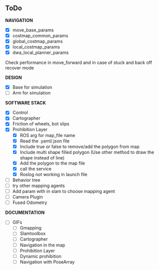 ## ToDo

**NAVIGATION**

- [x] move_base_params
- [x] costmap_common_params
- [x] global_costmap_params
- [x] local_costmap_params
- [x] dwa_local_planner_params

Check performance in move_forward and in case of stuck and back off recover mode

**DESIGN**
- [x] Base for simulation
- [ ] Arm for simulation

**SOFTWARE STACK**

- [x] Control
- [x] Cartographer
- [x] Friction of wheels, bot slips
- [x] Prohibition Layer
  - [x] ROS arg for map_file name
  - [x] Read the .yaml/.json file
  - [x] Include true or false to remove/add the polygon from map
  - [x] Include multi shape filled polygon  (Use other method to draw the shape instead of line)
  - [x] Add the polygon to the map file 
  - [x] call the service
  - [x] Roslog not working in launch file
- [ ] Behavior tree
- [ ] try other mapping agents
- [ ] Add param with in slam to choose mapping agent
- [ ] Camera Plugin
- [ ] Fused Odometry

**DOCUMENTATION**

- [ ] GIFs
  - [ ] Gmapping
  - [ ] Slamtoolbox
  - [ ] Cartographer
  - [ ] Navigation in the map
  - [ ] Prohibition Layer
  - [ ] Dynamic prohibition
  - [ ] Navigation with PoseArray